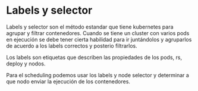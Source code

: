 # Labels y selector

Labels y selector son el método estandar que tiene kubernetes para agrupar y filtrar contenedores. Cuando se tiene un cluster con varios pods en ejecución se debe tener cierta habilidad para ir juntándolos y agruparlos de acuerdo a los labels correctos y posterio filtrarlos.

Los labels son etiquetas que describen las propiedades de los pods, rs, deploy y nodos.

Para el scheduling podemos usar los labels y node selector y determinar a que nodo enviar la ejecución de los contenedores.
